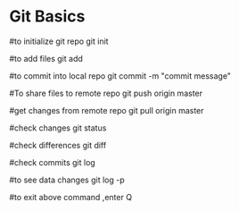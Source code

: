 # Git Basics
#to initialize git repo
git init 

#to add files
git add <file name>  

#to commit into local repo
git commit -m "commit message"

#To share files to remote repo 
git push origin master 

#get changes from remote repo
git pull origin master

#check changes
git status

#check differences
git diff

#check commits
git log

#to see data changes
git log -p

#to exit above command ,enter Q
